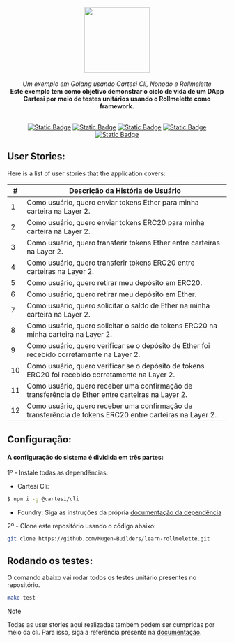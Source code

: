 <div align="center">
    <img src="https://github.com/Mugen-Builders/.github/assets/153661799/7ed08d4c-89f4-4bde-a635-0b332affbd5d" width="150" height="150">
</div>
<br>
<div align="center">
    <i>Um exemplo em Golang usando Cartesi Cli, Nonodo e Rollmelette</i>
</div>
<div align="center">
<b>Este exemplo tem como objetivo demonstrar o ciclo de vida de um DApp Cartesi por meio de testes unitários usando o Rollmelette como framework.</b>
</div>
<br>
<div align="center">
    
  <a href="">[![Static Badge](https://img.shields.io/badge/cartesi-1.3.0-5bd1d7)](https://docs.cartesi.io/cartesi-rollups/)</a>
  <a href="">[![Static Badge](https://img.shields.io/badge/cartesi--cli-0.15.0-5bd1d7)](https://docs.cartesi.io/cartesi-rollups/1.3/quickstart/)</a>
  <a href="">[![Static Badge](https://img.shields.io/badge/nonodo-1.1.1-blue)](https://pkg.go.dev/github.com/calindra/nonodo)</a>
  <a href="">[![Static Badge](https://img.shields.io/badge/rollmelette-0.1.1-yellow)](https://pkg.go.dev/github.com/gligneul/rollmelette)</a>
  <a href="">[![Static Badge](https://img.shields.io/badge/foundry-0.2.0-red)](https://book.getfoundry.sh/getting-started/installation)</a>
</div>

## User Stories:

Here is a list of user stories that the application covers:

| #   | Descrição da História de Usuário                                                                         |
| --- | -------------------------------------------------------------------------------------------------------- |
| 1   | Como usuário, quero enviar tokens Ether para minha carteira na Layer 2.                                  |
| 2   | Como usuário, quero enviar tokens ERC20 para minha carteira na Layer 2.                                  |
| 3   | Como usuário, quero transferir tokens Ether entre carteiras na Layer 2.                                  |
| 4   | Como usuário, quero transferir tokens ERC20 entre carteiras na Layer 2.                                  |
| 5   | Como usuário, quero retirar meu depósito em ERC20.                                                       |
| 6   | Como usuário, quero retirar meu depósito em Ether.                                                       |
| 7   | Como usuário, quero solicitar o saldo de Ether na minha carteira na Layer 2.                             |
| 8   | Como usuário, quero solicitar o saldo de tokens ERC20 na minha carteira na Layer 2.                      |
| 9   | Como usuário, quero verificar se o depósito de Ether foi recebido corretamente na Layer 2.               |
| 10  | Como usuário, quero verificar se o depósito de tokens ERC20 foi recebido corretamente na Layer 2.        |
| 11  | Como usuário, quero receber uma confirmação de transferência de Ether entre carteiras na Layer 2.        |
| 12  | Como usuário, quero receber uma confirmação de transferência de tokens ERC20 entre carteiras na Layer 2. |

## Configuração:

#### A configuração do sistema é dividida em três partes:
1º - Instale todas as dependências:
   + Cartesi Cli:
   ```bash
   $ npm i -g @cartesi/cli
   ```
   + Foundry:
   Siga as instruções da própria [documentação da dependência](https://book.getfoundry.sh/)

2º - Clone este repositório usando o código abaixo:
```Bash
git clone https://github.com/Mugen-Builders/learn-rollmelette.git
```

## Rodando os testes:
O comando abaixo vai rodar todos os testes unitário presentes no repositório.

```bash
make test
```

> [!NOTE]
> Todas as user stories aqui realizadas também podem ser cumpridas por meio da cli. Para isso, siga a referência presente na [documentação](https://docs.cartesi.io/cartesi-rollups/1.3/).
